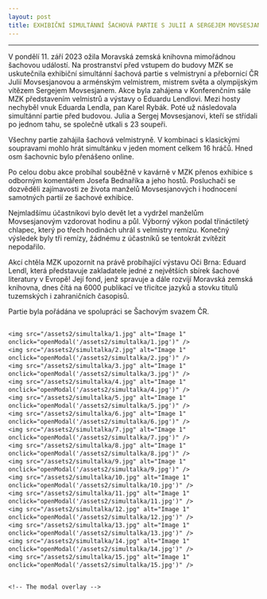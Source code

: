 ```yaml
---
layout: post
title: EXHIBIČNÍ SIMULTÁNNÍ ŠACHOVÁ PARTIE S JULIÍ A SERGEJEM MOVSESJANOVÝMI
---
```

---

<div class="ntext">
<p>
V pondělí 11. září 2023 ožila Moravská zemská knihovna mimořádnou šachovou událostí. Na prostranství před vstupem do budovy MZK se uskutečnila exhibiční simultánní šachová partie s velmistryní a přebornicí ČR Julií Movsesjanovou a arménským velmistrem, mistrem světa a olympijským vítězem Sergejem Movsesjanem. Akce byla zahájena v Konferenčním sále MZK představením velmistrů a výstavy o Eduardu Lendlovi. Mezi hosty nechyběl vnuk Eduarda Lendla, pan Karel Rybák. Poté už následovala simultánní partie před budovou. Julia a Sergej Movsesjanovi, kteří se střídali po jednom tahu, se společně utkali s 23 soupeři. 
</p>
<p>
Všechny partie zahájila šachová velmistryně. V kombinaci s klasickými soupravami mohlo hrát simultánku v jeden moment celkem 16 hráčů. Hned osm šachovnic bylo přenášeno online.
</p>
<p>
Po celou dobu akce probíhal souběžně v kavárně v MZK přenos exhibice s odborným komentářem Josefa Bednaříka a jeho hostů. Posluchači se dozvěděli zajímavosti ze života manželů Movsesjanových i hodnocení samotných partií ze šachové exhibice. 
</p>
<p>
Nejmladšímu účastníkovi bylo devět let a vydržel manželům Movsesjanovým vzdorovat hodinu a půl. Výborný výkon podal třináctiletý chlapec, který po třech hodinách uhrál s velmistry remízu. Konečný výsledek byly tři remízy, žádnému z účastníků se tentokrát zvítězit nepodařilo. 
</p>
<p>
Akcí chtěla MZK upozornit na právě probíhající výstavu Oči Brna: Eduard Lendl, která představuje zakladatele jedné z největších sbírek šachové literatury v Evropě! Její fond, jenž spravuje a dále rozvíjí Moravská zemská knihovna, dnes čítá na 6000 publikací ve třicítce jazyků a stovku titulů tuzemských i zahraničních časopisů.
</p>
<p>
Partie byla pořádána ve spolupráci se Šachovým svazem ČR.
</p>
</div>

<html>
<head>
  <title>Image Gallery</title>
  <style>
    /* CSS for styling the gallery and modal */
    .gallery {
      display: flex;
      flex-wrap: wrap;
      gap: 10px;
      justify-content: center;
    }

    .gallery img {
      width: auto;
      height: 200px;
      cursor: pointer;
    }

    .modal {
      display: none;
      position: fixed;
      top: 0;
      left: 0;
      width: 100%;
      height: 100%;
      background-color: rgba(0, 0, 0, 0.7);
      justify-content: center;
      align-items: center;
    }

    .modal-content {
      max-width: 80%;
      max-height: 80%;
      margin: auto;
    }

    .modal-content img {
      max-width: 100%;
      max-height: 100%;
    }

    /* CSS for navigation arrows */
    .prev, .next {
      cursor: pointer;
      position: absolute;
      top: 50%;
      transform: translateY(-50%);
      font-size: 24px;
      font-weight: bold;
      padding: 10px;
      background-color: rgba(255, 255, 255, 0.7);
      border: 1px solid #ddd;
      border-radius: 5px;
      user-select: none;
    }

    .prev {
      left: 10px;
    }

    .next {
      right: 10px;
    }
  </style>
</head>
<body>
  <div class="gallery">
    
    <img src="/assets2/simultalka/1.jpg" alt="Image 1" onclick="openModal('/assets2/simultalka/1.jpg')" />
    <img src="/assets2/simultalka/2.jpg" alt="Image 1" onclick="openModal('/assets2/simultalka/2.jpg')" />
    <img src="/assets2/simultalka/3.jpg" alt="Image 1" onclick="openModal('/assets2/simultalka/3.jpg')" />           
    <img src="/assets2/simultalka/4.jpg" alt="Image 1" onclick="openModal('/assets2/simultalka/4.jpg')" /> 
    <img src="/assets2/simultalka/5.jpg" alt="Image 1" onclick="openModal('/assets2/simultalka/5.jpg')" />
    <img src="/assets2/simultalka/6.jpg" alt="Image 1" onclick="openModal('/assets2/simultalka/6.jpg')" />
    <img src="/assets2/simultalka/7.jpg" alt="Image 1" onclick="openModal('/assets2/simultalka/7.jpg')" />
    <img src="/assets2/simultalka/8.jpg" alt="Image 1" onclick="openModal('/assets2/simultalka/8.jpg')" />
    <img src="/assets2/simultalka/9.jpg" alt="Image 1" onclick="openModal('/assets2/simultalka/9.jpg')" />
    <img src="/assets2/simultalka/10.jpg" alt="Image 1" onclick="openModal('/assets2/simultalka/10.jpg')" />
    <img src="/assets2/simultalka/11.jpg" alt="Image 1" onclick="openModal('/assets2/simultalka/11.jpg')" />
    <img src="/assets2/simultalka/12.jpg" alt="Image 1" onclick="openModal('/assets2/simultalka/12.jpg')" />
    <img src="/assets2/simultalka/13.jpg" alt="Image 1" onclick="openModal('/assets2/simultalka/13.jpg')" />
    <img src="/assets2/simultalka/14.jpg" alt="Image 1" onclick="openModal('/assets2/simultalka/14.jpg')" />
    <img src="/assets2/simultalka/15.jpg" alt="Image 1" onclick="openModal('/assets2/simultalka/15.jpg')" />
    
  </div>

    <!-- The modal overlay -->
  <div id="myModal" class="modal">
    <span class="prev" onclick="changeImage(-1)">&#9665;</span>
    <div class="modal-content">
      <img id="modalImage" src="" alt="Enlarged Image" />
    </div>
    <span class="next" onclick="changeImage(1)">&#9655;</span>
  </div>

  <script>
    
    let currentImageIndex = 0;
    const imageUrls = ["/assets2/simultalka/1.jpg","/assets2/simultalka/2.jpg","/assets2/simultalka/3.jpg","/assets2/simultalka/4.jpg","/assets2/simultalka/5.jpg","/assets2/simultalka/6.jpg","/assets2/simultalka/7.jpg","/assets2/simultalka/8.jpg","/assets2/simultalka/9.jpg","/assets2/simultalka/10.jpg","/assets2/simultalka/11.jpg","/assets2/simultalka/12.jpg","/assets2/simultalka/13.jpg","/assets2/simultalka/14.jpg","/assets2/simultalka/15.jpg" ]; 
    const modalImage = document.getElementById('modalImage');

    function openModal(imageUrl) {
      const modal = document.getElementById('myModal');
      currentImageIndex = imageUrls.indexOf(imageUrl);
      modalImage.src = imageUrl;
      modal.style.display = 'flex';
    }

    function closeModal() {
      const modal = document.getElementById('myModal');
      modal.style.display = 'none';
    }

    function changeImage(step) {
      currentImageIndex += step;

      if (currentImageIndex < 0) {
        currentImageIndex = imageUrls.length - 1;
      } else if (currentImageIndex >= imageUrls.length) {
        currentImageIndex = 0;
      }

      modalImage.src = imageUrls[currentImageIndex];
    }

    // Close the modal when clicking outside the image
    window.onclick = function(event) {
      const modal = document.getElementById('myModal');
      if (event.target === modal) {
        closeModal();
      }
    };
  </script>
</body>
</html>